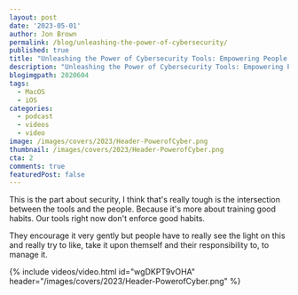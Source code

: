 ```yaml
---
layout: post
date: '2023-05-01'
author: Jon Brown
permalink: /blog/unleashing-the-power-of-cybersecurity/
published: true
title: "Unleashing the Power of Cybersecurity Tools: Empowering People in the Digital Realm!"
description: "Unleashing the Power of Cybersecurity Tools: Empowering People in the Digital Realm!"
blogimgpath: 2020604
tags:
  - MacOS
  - iOS
categories:
  - podcast
  - videos
  - video
image: /images/covers/2023/Header-PowerofCyber.png
thumbnail: /images/covers/2023/Header-PowerofCyber.png
cta: 2
comments: true
featuredPost: false
---
```

This is the part about security, I think that's really tough is the intersection between  the tools and the people. Because it's more about training good habits. Our tools right now don't enforce good habits.  

They  encourage it very gently  but  people have to really see the light on this and really try to like, take it upon themself and their responsibility to, to manage it.

{% include videos/video.html id="wgDKPT9vOHA" header="/images/covers/2023/Header-PowerofCyber.png" %}